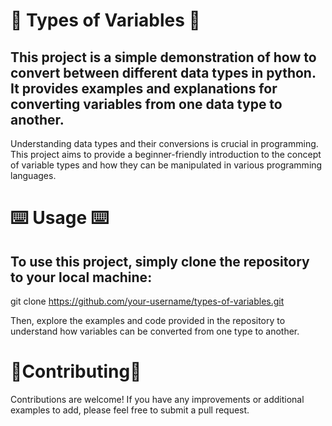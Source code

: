 # :dizzy:	 Types of Variables :dizzy:	

## This project is a simple demonstration of how to convert between different data types in python. It provides examples and explanations for converting variables from one data type to another.

Understanding data types and their conversions is crucial in programming. This project aims to provide a beginner-friendly introduction to the concept of variable types and how they can be manipulated in various programming languages.

# ⌨️ Usage ⌨️	
## To use this project, simply clone the repository to your local machine:
git clone https://github.com/your-username/types-of-variables.git

Then, explore the examples and code provided in the repository to understand how variables can be converted from one type to another.

# :busts_in_silhouette:Contributing:busts_in_silhouette:	
Contributions are welcome! If you have any improvements or additional examples to add, please feel free to submit a pull request.
